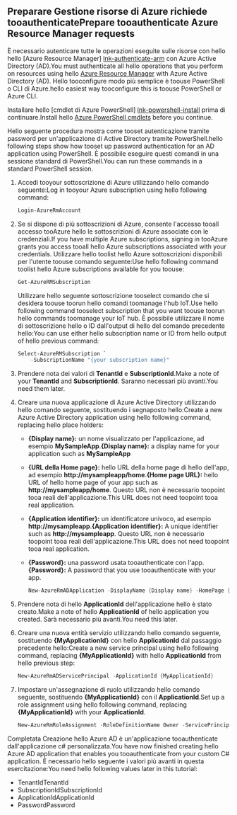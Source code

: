 ## <a name="prepare-tooauthenticate-azure-resource-manager-requests"></a><span data-ttu-id="af183-101">Preparare Gestione risorse di Azure richiede tooauthenticate</span><span class="sxs-lookup"><span data-stu-id="af183-101">Prepare tooauthenticate Azure Resource Manager requests</span></span>
<span data-ttu-id="af183-102">È necessario autenticare tutte le operazioni eseguite sulle risorse con hello hello [Azure Resource Manager] [ lnk-authenticate-arm] con Azure Active Directory (AD).</span><span class="sxs-lookup"><span data-stu-id="af183-102">You must authenticate all hello operations that you perform on resources using hello [Azure Resource Manager][lnk-authenticate-arm] with Azure Active Directory (AD).</span></span> <span data-ttu-id="af183-103">Hello tooconfigure modo più semplice è toouse PowerShell o CLI di Azure.</span><span class="sxs-lookup"><span data-stu-id="af183-103">hello easiest way tooconfigure this is toouse PowerShell or Azure CLI.</span></span>

<span data-ttu-id="af183-104">Installare hello [cmdlet di Azure PowerShell] [ lnk-powershell-install] prima di continuare.</span><span class="sxs-lookup"><span data-stu-id="af183-104">Install hello [Azure PowerShell cmdlets][lnk-powershell-install] before you continue.</span></span>

<span data-ttu-id="af183-105">Hello seguente procedura mostra come tooset autenticazione tramite password per un'applicazione di Active Directory tramite PowerShell.</span><span class="sxs-lookup"><span data-stu-id="af183-105">hello following steps show how tooset up password authentication for an AD application using PowerShell.</span></span> <span data-ttu-id="af183-106">È possibile eseguire questi comandi in una sessione standard di PowerShell.</span><span class="sxs-lookup"><span data-stu-id="af183-106">You can run these commands in a standard PowerShell session.</span></span>

1. <span data-ttu-id="af183-107">Accedi tooyour sottoscrizione di Azure utilizzando hello comando seguente:</span><span class="sxs-lookup"><span data-stu-id="af183-107">Log in tooyour Azure subscription using hello following command:</span></span>

    ```powershell
    Login-AzureRmAccount
    ```

1. <span data-ttu-id="af183-108">Se si dispone di più sottoscrizioni di Azure, consente l'accesso tooall accesso tooAzure hello le sottoscrizioni di Azure associate con le credenziali.</span><span class="sxs-lookup"><span data-stu-id="af183-108">If you have multiple Azure subscriptions, signing in tooAzure grants you access tooall hello Azure subscriptions associated with your credentials.</span></span> <span data-ttu-id="af183-109">Utilizzare hello toolist hello Azure sottoscrizioni disponibili per l'utente toouse comando seguente:</span><span class="sxs-lookup"><span data-stu-id="af183-109">Use hello following command toolist hello Azure subscriptions available for you toouse:</span></span>

    ```powershell
    Get-AzureRMSubscription
    ```

    <span data-ttu-id="af183-110">Utilizzare hello seguente sottoscrizione tooselect comando che si desidera toouse toorun hello comandi toomanage l'hub IoT.</span><span class="sxs-lookup"><span data-stu-id="af183-110">Use hello following command tooselect subscription that you want toouse toorun hello commands toomanage your IoT hub.</span></span> <span data-ttu-id="af183-111">È possibile utilizzare il nome di sottoscrizione hello o ID dall'output di hello del comando precedente hello:</span><span class="sxs-lookup"><span data-stu-id="af183-111">You can use either hello subscription name or ID from hello output of hello previous command:</span></span>

    ```powershell
    Select-AzureRMSubscription `
        -SubscriptionName "{your subscription name}"
    ```

2. <span data-ttu-id="af183-112">Prendere nota dei valori di **TenantId** e **SubscriptionId**.</span><span class="sxs-lookup"><span data-stu-id="af183-112">Make a note of your **TenantId** and **SubscriptionId**.</span></span> <span data-ttu-id="af183-113">Saranno necessari più avanti.</span><span class="sxs-lookup"><span data-stu-id="af183-113">You need them later.</span></span>
3. <span data-ttu-id="af183-114">Creare una nuova applicazione di Azure Active Directory utilizzando hello comando seguente, sostituendo i segnaposto hello:</span><span class="sxs-lookup"><span data-stu-id="af183-114">Create a new Azure Active Directory application using hello following command, replacing hello place holders:</span></span>
   
   * <span data-ttu-id="af183-115">**{Display name}:** un nome visualizzato per l'applicazione, ad esempio **MySampleApp**.</span><span class="sxs-lookup"><span data-stu-id="af183-115">**{Display name}:** a display name for your application such as **MySampleApp**</span></span>
   * <span data-ttu-id="af183-116">**{URL della Home page}:** hello URL della home page di hello dell'app, ad esempio **http://mysampleapp/home**.</span><span class="sxs-lookup"><span data-stu-id="af183-116">**{Home page URL}:** hello URL of hello home page of your app such as **http://mysampleapp/home**.</span></span> <span data-ttu-id="af183-117">Questo URL non è necessario toopoint tooa reali dell'applicazione.</span><span class="sxs-lookup"><span data-stu-id="af183-117">This URL does not need toopoint tooa real application.</span></span>
   * <span data-ttu-id="af183-118">**{Application identifier}:** un identificatore univoco, ad esempio **http://mysampleapp**.</span><span class="sxs-lookup"><span data-stu-id="af183-118">**{Application identifier}:** A unique identifier such as **http://mysampleapp**.</span></span> <span data-ttu-id="af183-119">Questo URL non è necessario toopoint tooa reali dell'applicazione.</span><span class="sxs-lookup"><span data-stu-id="af183-119">This URL does not need toopoint tooa real application.</span></span>
   * <span data-ttu-id="af183-120">**{Password}:** una password usata tooauthenticate con l'app.</span><span class="sxs-lookup"><span data-stu-id="af183-120">**{Password}:** A password that you use tooauthenticate with your app.</span></span>
     
     ```powershell
     New-AzureRmADApplication -DisplayName {Display name} -HomePage {Home page URL} -IdentifierUris {Application identifier} -Password {Password}
     ```
4. <span data-ttu-id="af183-121">Prendere nota di hello **ApplicationId** dell'applicazione hello è stato creato.</span><span class="sxs-lookup"><span data-stu-id="af183-121">Make a note of hello **ApplicationId** of hello application you created.</span></span> <span data-ttu-id="af183-122">Sarà necessario più avanti.</span><span class="sxs-lookup"><span data-stu-id="af183-122">You need this later.</span></span>
5. <span data-ttu-id="af183-123">Creare una nuova entità servizio utilizzando hello comando seguente, sostituendo **{MyApplicationId}** con hello **ApplicationId** dal passaggio precedente hello:</span><span class="sxs-lookup"><span data-stu-id="af183-123">Create a new service principal using hello following command, replacing **{MyApplicationId}** with hello **ApplicationId** from hello previous step:</span></span>
   
    ```powershell
    New-AzureRmADServicePrincipal -ApplicationId {MyApplicationId}
    ```
6. <span data-ttu-id="af183-124">Impostare un'assegnazione di ruolo utilizzando hello comando seguente, sostituendo **{MyApplicationId}** con il **ApplicationId**.</span><span class="sxs-lookup"><span data-stu-id="af183-124">Set up a role assignment using hello following command, replacing **{MyApplicationId}** with your **ApplicationId**.</span></span>
   
    ```powershell
    New-AzureRmRoleAssignment -RoleDefinitionName Owner -ServicePrincipalName {MyApplicationId}
    ```

<span data-ttu-id="af183-125">Completata Creazione hello Azure AD è un'applicazione tooauthenticate dall'applicazione c# personalizzata.</span><span class="sxs-lookup"><span data-stu-id="af183-125">You have now finished creating hello Azure AD application that enables you tooauthenticate from your custom C# application.</span></span> <span data-ttu-id="af183-126">È necessario hello seguente i valori più avanti in questa esercitazione:</span><span class="sxs-lookup"><span data-stu-id="af183-126">You need hello following values later in this tutorial:</span></span>

* <span data-ttu-id="af183-127">TenantId</span><span class="sxs-lookup"><span data-stu-id="af183-127">TenantId</span></span>
* <span data-ttu-id="af183-128">SubscriptionId</span><span class="sxs-lookup"><span data-stu-id="af183-128">SubscriptionId</span></span>
* <span data-ttu-id="af183-129">ApplicationId</span><span class="sxs-lookup"><span data-stu-id="af183-129">ApplicationId</span></span>
* <span data-ttu-id="af183-130">Password</span><span class="sxs-lookup"><span data-stu-id="af183-130">Password</span></span>

[lnk-authenticate-arm]: https://msdn.microsoft.com/library/azure/dn790557.aspx
[lnk-powershell-install]: https://docs.microsoft.com/powershell/azure/install-azurerm-ps
